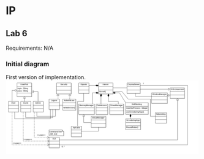# IP
## Lab 6

Requirements: N/A

### Initial diagram

First version of implementation.
![diagram](lab06UMLclass.png)
